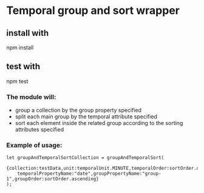 # Temporal group and sort wrapper
## install with
npm install
## test with 
npm test

### The module will:
- group a collection by the group property specified  
- split each main group by the temporal attribute specified
- sort each element inside the related group according to the sorting attributes specified

### Example of usage: 
    let groupAndTemporalSortCollection = groupAndTemporalSort(
        {collection:testData,unit:temporalUnit.MINUTE,temporalOrder:sortOrder.descending,
        temporalPropertyName:"date",groupPropertyName:"group-1",groupOrder:sortOrder.ascending}
    );  
